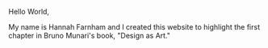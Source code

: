 Hello World, 

My name is Hannah Farnham and I created this website to highlight the first chapter in Bruno Munari's book, "Design as Art." 
